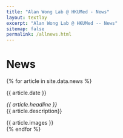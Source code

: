 ```yaml
---
title: "Alan Wong Lab @ HKUMed - News"
layout: textlay
excerpt: "Alan Wong Lab @ HKUMed -- News"
sitemap: false
permalink: /allnews.html
---
```


# News

{% for article in site.data.news %}
<div class="col-sm-10 clearfix">
<pubtit>{{ article.date }}</pubtit>
<p>
<em>{{ article.headline }}</em><br>
{{ article.description}}</p>
{{ article.images }}
<br />
</div>
{% endfor %}
